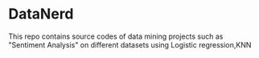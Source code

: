 # DataNerd
This repo contains source codes of data mining projects such as "Sentiment Analysis" on different datasets using Logistic regression,KNN
